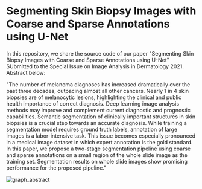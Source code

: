 # Segmenting Skin Biopsy Images with Coarse and Sparse Annotations using U-Net

In this repository, we share the source code of our paper "Segmenting Skin 
Biopsy Images with Coarse and Sparse Annotations using U-Net" SUbmitted to the 
Special Issue on Image Analysis in Dermatology 2021. Abstract below:
 
"The number of melanoma diagnoses has increased dramatically over the past three decades, 
outpacing almost all other cancers. Nearly 1 in 4 skin biopsies are of melanocytic lesions, 
highlighting the clinical and public health importance of correct diagnosis. 
Deep learning image analysis methods may improve and complement current diagnostic and prognostic capabilities. 
Semantic segmentation of clinically important structures in skin biopsies is a 
crucial step towards an accurate diagnosis. While training a segmentation model 
requires ground truth labels, annotation of large images is a labor-intensive task. 
This issue becomes especially pronounced in a medical image dataset in which 
expert annotation is the gold standard. In this paper, we propose a two-stage 
segmentation pipeline using coarse and sparse annotations on a small region of 
the whole slide image as the training set. Segmentation results on whole slide 
images show promising performance for the proposed pipeline."

![graph_abstract](https://user-images.githubusercontent.com/25758132/113464531-32da6e80-93e2-11eb-8f3e-acfb48743b58.png)

